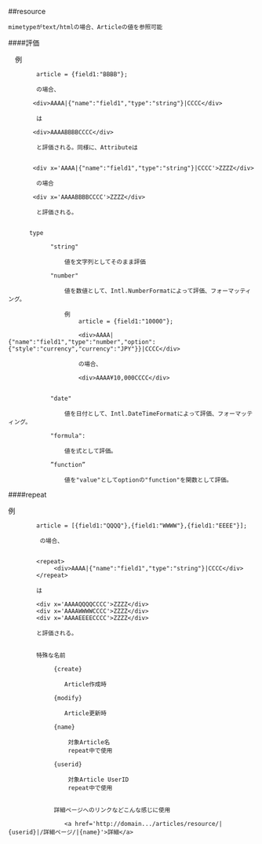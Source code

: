 

##resource


    mimetypeがtext/htmlの場合、Articleの値を参照可能



####評価

   　例
   
            article = {field1:"BBBB"};
            
            の場合、
   
           <div>AAAA|{"name":"field1","type":"string"}|CCCC</div>

            は
            
           <div>AAAABBBBCCCC</div>
    
            と評価される。同様に、Attributeは
            
          
           <div x='AAAA|{"name":"field1","type":"string"}|CCCC'>ZZZZ</div>

            の場合
            
           <div x='AAAABBBBCCCC'>ZZZZ</div>

            と評価される。
            
            
          type
            
                "string"
            
                    値を文字列としてそのまま評価
                
                "number"
                
                    値を数値として、Intl.NumberFormatによって評価、フォーマッティング。
                    
                    例
                        article = {field1:"10000"};
                        
                        <div>AAAA|{"name":"field1","type":"number","option":{"style":"currency","currency":"JPY"}}|CCCC</div>
                        
                        の場合、

                        <div>AAAA¥10,000CCCC</div>
       
            
                "date"
                
                    値を日付として、Intl.DateTimeFormatによって評価、フォーマッティング。
                                        
                "formula":
                 
                    値を式として評価。
                    
                ”function”
                
                    値を"value"としてoptionの"function"を関数として評価。

          
            
                
                    
            
####repeat            
            
   例         

            article = [{field1:"QQQQ"},{field1:"WWWW"},{field1:"EEEE"}];
                        
             の場合、
            
            
            <repeat>
                 <div>AAAA|{"name":"field1","type":"string"}|CCCC</div>
            </repeat>
            
            は
            
            <div x='AAAAQQQQCCCC'>ZZZZ</div>
            <div x='AAAAWWWWCCCC'>ZZZZ</div>
            <div x='AAAAEEEECCCC'>ZZZZ</div>
            
            と評価される。
            
            
            特殊な名前
                             
                 {create}
                 
                    Article作成時
                 
                 {modify}
                 
                    Article更新時
                        
                 {name}
                            
                     対象Article名      
                     repeat中で使用
                     
                 {userid}
                                 
                     対象Article UserID                    
                     repeat中で使用
                        
                     
                 詳細ページへのリンクなどこんな感じに使用
                        
                    <a href='http://domain.../articles/resource/|{userid}|/詳細ページ/|{name}'>詳細</a>     
